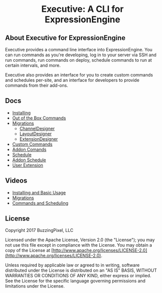 <div align="center">
    <h1>Executive: A CLI for ExpressionEngine</h1>
</div>

## About Executive for ExpressionEngine

Executive provides a command line interface into ExpressionEngine. You can run commands as you're developing, log in to your server via SSH and run commands, run commands on deploy, schedule commands to run at certain intervals, and more.

Executive also provides an interface for you to create custom commands and schedules per-site, and an interface for developers to provide commands from their add-ons.

## Docs

- [Installing](install.md)
- [Out of the Box Commands](docs/out-of-box-commands.md)
- [Migrations](docs/migrations.md)
    - [ChannelDesigner](docs/channel-designer.md)
    - [LayoutDesigner](docs/layout-designer.md)
    - [ExtensionDesigner](docs/extension-designer.md)
- [Custom Commands](docs/custom-commands.md)
- [Addon Comands](docs/addon-commands.md)
- [Schedule](docs/schedule.md)
- [Addon Schedule](docs/addon-schedule.md)
- [User Extension](docs/user-extensions.md)

## Videos

- [Installing and Basic Usage](https://vimeo.com/231915582)
- [Migrations](https://vimeo.com/231917905)
- [Commands and Scheduling](https://vimeo.com/231919679)

## License

Copyright 2017 BuzzingPixel, LLC

Licensed under the Apache License, Version 2.0 (the "License");
you may not use this file except in compliance with the License.
You may obtain a copy of the License at [http://www.apache.org/licenses/LICENSE-2.0](http://www.apache.org/licenses/LICENSE-2.0).

Unless required by applicable law or agreed to in writing, software
distributed under the License is distributed on an "AS IS" BASIS,
WITHOUT WARRANTIES OR CONDITIONS OF ANY KIND, either express or implied.
See the License for the specific language governing permissions and
limitations under the License.

